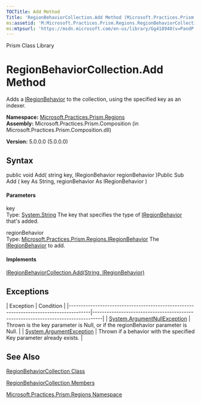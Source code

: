 ```yaml
---
TOCTitle: Add Method
Title: 'RegionBehaviorCollection.Add Method (Microsoft.Practices.Prism.Regions)'
ms:assetid: 'M:Microsoft.Practices.Prism.Regions.RegionBehaviorCollection.Add(System.String,Microsoft.Practices.Prism.Regions.IRegionBehavior)'
ms:mtpsurl: 'https://msdn.microsoft.com/en-us/library/Gg418940(v=PandP.50)'
---
```


Prism Class Library

RegionBehaviorCollection.Add Method
=======================================

Adds a [IRegionBehavior](https://msdn.microsoft.com/t:microsoft.practices.prism.regions.iregionbehavior) to the collection, using the specified key as an indexer.

**Namespace:** [Microsoft.Practices.Prism.Regions](https://msdn.microsoft.com/n:microsoft.practices.prism.regions)
**Assembly:** Microsoft.Practices.Prism.Composition (in Microsoft.Practices.Prism.Composition.dll)

**Version:** 5.0.0.0 (5.0.0.0)

## Syntax


<span id="syntaxToggle"></span>public void Add( string key, IRegionBehavior regionBehavior )Public Sub Add ( key As String, regionBehavior As IRegionBehavior )
#### Parameters

key  
Type: [System.String](http://msdn2.microsoft.com/en-us/library/s1wwdcbf)
The key that specifies the type of [IRegionBehavior](https://msdn.microsoft.com/t:microsoft.practices.prism.regions.iregionbehavior) that's added.

regionBehavior  
Type: [Microsoft.Practices.Prism.Regions.IRegionBehavior](https://msdn.microsoft.com/t:microsoft.practices.prism.regions.iregionbehavior)
The [IRegionBehavior](https://msdn.microsoft.com/t:microsoft.practices.prism.regions.iregionbehavior) to add.

#### Implements

[IRegionBehaviorCollection.Add(String, IRegionBehavior)](https://msdn.microsoft.com/m:microsoft.practices.prism.regions.iregionbehaviorcollection.add(system.string%2cmicrosoft.practices.prism.regions.iregionbehavior))

Exceptions
----------

<span id="exceptionsToggle"></span>
| Exception                                                                             | Condition                                                                        |
|---------------------------------------------------------------------------------------|----------------------------------------------------------------------------------|
| [System.ArgumentNullException](http://msdn2.microsoft.com/en-us/library/27426hcy) | Thrown is the key parameter is Null, or if the regionBehavior parameter is Null. |
| [System.ArgumentException](http://msdn2.microsoft.com/en-us/library/3w1b3114)     | Thrown if a behavior with the specified Key parameter already exists.            |

See Also
--------


[RegionBehaviorCollection Class](https://msdn.microsoft.com/t:microsoft.practices.prism.regions.regionbehaviorcollection)

[RegionBehaviorCollection Members](https://msdn.microsoft.com/allmembers.t:microsoft.practices.prism.regions.regionbehaviorcollection)

[Microsoft.Practices.Prism.Regions Namespace](https://msdn.microsoft.com/n:microsoft.practices.prism.regions)
